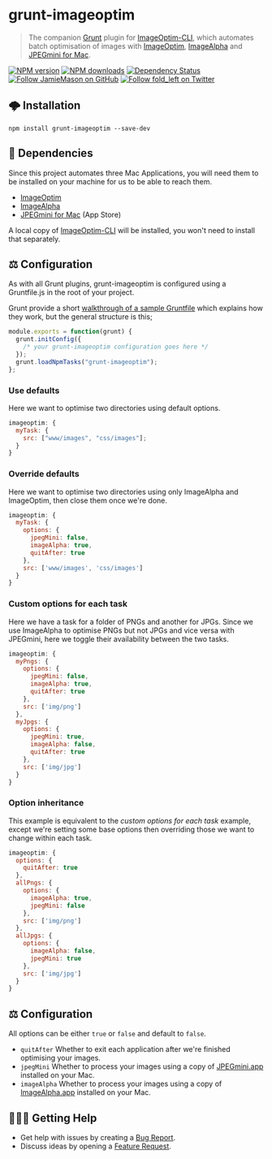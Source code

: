 # grunt-imageoptim

> The companion [Grunt](http://gruntjs.com/) plugin for
> [ImageOptim-CLI](http://jamiemason.github.io/ImageOptim-CLI/), which automates
> batch optimisation of images with [ImageOptim](http://imageoptim.com),
> [ImageAlpha](http://pngmini.com) and
> [JPEGmini for Mac](http://jpegmini.com/mac).

[![NPM version](http://img.shields.io/npm/v/grunt-imageoptim.svg?style=flat-square)](https://www.npmjs.com/package/grunt-imageoptim)
[![NPM downloads](http://img.shields.io/npm/dm/grunt-imageoptim.svg?style=flat-square)](https://www.npmjs.com/package/grunt-imageoptim)
[![Dependency Status](http://img.shields.io/david/JamieMason/grunt-imageoptim.svg?style=flat-square)](https://david-dm.org/JamieMason/grunt-imageoptim)
[![Follow JamieMason on GitHub](https://img.shields.io/github/followers/JamieMason.svg?style=social&label=Follow)](https://github.com/JamieMason)
[![Follow fold_left on Twitter](https://img.shields.io/twitter/follow/fold_left.svg?style=social&label=Follow)](https://twitter.com/fold_left)

## 🌩 Installation

```
npm install grunt-imageoptim --save-dev
```

## 🔗 Dependencies

Since this project automates three Mac Applications, you will need them to be
installed on your machine for us to be able to reach them.

- [ImageOptim](http://imageoptim.com)
- [ImageAlpha](http://pngmini.com)
- [JPEGmini for Mac](https://itunes.apple.com/us/app/jpegmini/id498944723) (App
  Store)

A local copy of [ImageOptim-CLI](http://jamiemason.github.io/ImageOptim-CLI/)
will be installed, you won't need to install that separately.

## ⚖️ Configuration

As with all Grunt plugins, grunt-imageoptim is configured using a Gruntfile.js
in the root of your project.

Grunt provide a short
[walkthrough of a sample Gruntfile](http://gruntjs.com/sample-gruntfile) which
explains how they work, but the general structure is this;

```js
module.exports = function(grunt) {
  grunt.initConfig({
    /* your grunt-imageoptim configuration goes here */
  });
  grunt.loadNpmTasks("grunt-imageoptim");
};
```

### Use defaults

Here we want to optimise two directories using default options.

```js
imageoptim: {
  myTask: {
    src: ["www/images", "css/images"];
  }
}
```

### Override defaults

Here we want to optimise two directories using only ImageAlpha and ImageOptim,
then close them once we're done.

```js
imageoptim: {
  myTask: {
    options: {
      jpegMini: false,
      imageAlpha: true,
      quitAfter: true
    },
    src: ['www/images', 'css/images']
  }
}
```

### Custom options for each task

Here we have a task for a folder of PNGs and another for JPGs. Since we use
ImageAlpha to optimise PNGs but not JPGs and vice versa with JPEGmini, here we
toggle their availability between the two tasks.

```js
imageoptim: {
  myPngs: {
    options: {
      jpegMini: false,
      imageAlpha: true,
      quitAfter: true
    },
    src: ['img/png']
  },
  myJpgs: {
    options: {
      jpegMini: true,
      imageAlpha: false,
      quitAfter: true
    },
    src: ['img/jpg']
  }
}
```

### Option inheritance

This example is equivalent to the _custom options for each task_ example, except
we're setting some base options then overriding those we want to change within
each task.

```js
imageoptim: {
  options: {
    quitAfter: true
  },
  allPngs: {
    options: {
      imageAlpha: true,
      jpegMini: false
    },
    src: ['img/png']
  },
  allJpgs: {
    options: {
      imageAlpha: false,
      jpegMini: true
    },
    src: ['img/jpg']
  }
}
```

## ⚖️ Configuration

All options can be either `true` or `false` and default to `false`.

- `quitAfter` Whether to exit each application after we're finished optimising
  your images.
- `jpegMini` Whether to process your images using a copy of
  [JPEGmini.app](https://itunes.apple.com/us/app/jpegmini/id498944723) installed
  on your Mac.
- `imageAlpha` Whether to process your images using a copy of
  [ImageAlpha.app](http://pngmini.com) installed on your Mac.

## 🙋🏾‍♀️ Getting Help

- Get help with issues by creating a
  [Bug Report](https://github.com/JamieMason/grunt-imageoptim/issues/new?template=bug_report.md).
- Discuss ideas by opening a
  [Feature Request](https://github.com/JamieMason/grunt-imageoptim/issues/new?template=feature_request.md).
